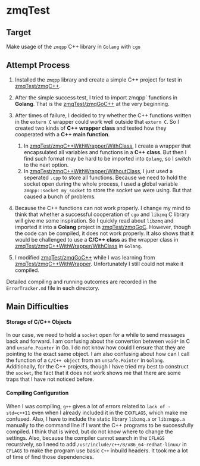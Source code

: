 zmqTest
==============================

## Target ## 

Make usage of the `zmqpp` C++ library in `Golang` with `cgo`

## Attempt Process ##

1. Installed the `zmqpp` library and create a simple C++ project for test in [zmqTest/zmqC++](https://github.com/lyudmilalala/zmqTest/tree/dev/zmqC%2B%2B).

2. After the simple success test, I tried to import zmqpp` functions in **Golang**. That is the [zmqTest/zmqGoC++](https://github.com/lyudmilalala/zmqTest/tree/dev/zmqGoC%2B%2B) at the very beginning.

3. After times of failure, I decided to try whether the C++ functions written in the `extern C` wrapper could work well outside that `extern C`. So I created two kinds of **C++ wrapper class** and tested how they cooperated with a **C++ main function**.
    1. In [zmqTest/zmqC++WithWrapper/WithClass](https://github.com/lyudmilalala/zmqTest/tree/dev/zmqC%2B%2BWithWrapper/WithClass), I create a wrapper that encapsulated all variables and functions in a **C++ class**. But then I find such format may be hard to be imported into `Golang`, so I switch to the next option.
    2. In [zmqTest/zmqC++WithWrapper/WithoutClass](https://github.com/lyudmilalala/zmqTest/tree/dev/zmqC%2B%2BWithWrapper/WithoutClass), I just used a seperated `.cpp` to store all functions. Because we need to hold the socket open during the whole process, I used a global variable `zmqpp::socket my_socket` to store the socket we were using. But that caused a bunch of problems.

4. Because the C++ functions can not work properly. I change my mind to think that whether a successful cooperation of `cgo` and `libzmq` C library will give me some inspiration. So I quickly read about `libzmq` and imported it into a **Golang** project in [zmqTest/zmqGoC](https://github.com/lyudmilalala/zmqTest/tree/dev/zmqC%2B%2BWithWrapper). However, though the code can be compiled, it does not work properly. It also shows that it would be challenged to use a **C/C++ class** as the wrapper class in [zmqTest/zmqC++WithWrapper/WithClass](https://github.com/lyudmilalala/zmqTest/tree/dev/zmqC%2B%2BWithWrapper/WithClass) in `Golang`.

5. I modified [zmqTest/zmqGoC++](https://github.com/lyudmilalala/zmqTest/tree/dev/zmqGoC%2B%2B) while I was learning from [zmqTest/zmqC++WithWrapper](https://github.com/lyudmilalala/zmqTest/tree/dev/zmqC%2B%2BWithWrapper). Unfortunately I still could not make it compiled.

Detailed compiling and running outcomes are recorded in the `ErrorTracker.md` file in each directory.

## Main Difficulties ##

#### Storage of C/C++ Objects ####

In our case, we need to hold a `socket` open for a while to send messages back and forward. I am confusing about the convertion between `void*` in C and `unsafe.Pointer` in Go. I do not know how could I ensure that they are pointing to the exact same object. I am also confusing about how can I call the function of a `C/C++ object` from an `unsafe.Pointer` in `Golang`. Additionally, for the C++ projects, though I have tried my best to construct the `socket`, the fact that it does not work shows me that there are some traps that I have not noticed before.

#### Compiling Configuration ####

When I was compiling, `g++` gives a lot of errors related to `lack of -std=c++11` even when I already included it in the `CXXFLAGS`, which make me confused. Also, I have to include the static library `libzmq.a` or `libzmqpp.a` manually to the command line if I want the C++ programs to be successfully compiled. I think that is wired, but do not know where to change the settings. Also, because the compiler cannot search in the `CFLAGS` recursively, so I need to add `/usr/include/c++/8/x86_64-redhat-linux/` in `CFLAGS` to make the program use basic `C++` inbuild headers. It took me a lot of time of find those dependencies.

